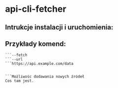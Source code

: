 # api-cli-fetcher

 

 
 
## Intrukcje instalacji i uruchomienia:
 
 
## Przykłady komend: 
```./cli_fetcher
```--fetch
```--url
```https://api.example.com/data
 
 
```Możliwośc dodawania nowych źródeł
Cos tam jest.
